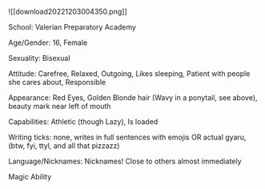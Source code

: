 ![[download20221203004350.png]]

School: Valerian Preparatory Academy

Age/Gender: 16, Female

Sexuality: Bisexual

Attitude: Carefree, Relaxed, Outgoing, Likes sleeping, Patient with people she cares about, Responsible

Appearance: Red Eyes, Golden Blonde hair (Wavy in a ponytail, see above), beauty mark near left of mouth

Capabilities: Athletic (though Lazy), Is loaded

Writing ticks: none, writes in full sentences with emojis OR actual gyaru, (btw, fyi, ttyl, and all that pizzazz)

Language/Nicknames: Nicknames! Close to others almost immediately


Magic Ability